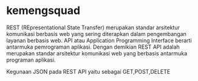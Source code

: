 # kemengsquad

REST (REpresentational State Transfer) merupakan standar arsitektur komunikasi berbasis web yang sering diterapkan dalam pengembangan layanan berbasis web. API atau Application Programming Interface berarti antarmuka pemrograman aplikasi.
Dengan demikian REST API adalah merupakan standar arsitektur komunikasi web yang berbasis antarmuka programan aplikasi.

Kegunaan JSON pada REST API yaitu sebagai GET,POST,DELETE

